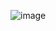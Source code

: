 

![image](https://user-images.githubusercontent.com/79744088/204115638-01e099f6-4f53-4610-a5c0-6dca0b2c4f4f.png)
